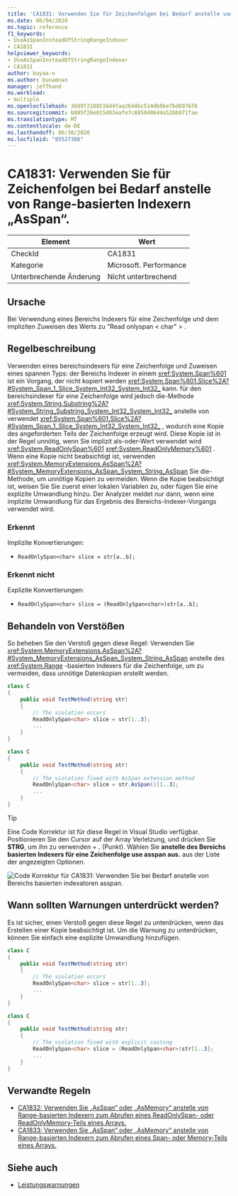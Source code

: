 ```yaml
---
title: 'CA1831: Verwenden Sie für Zeichenfolgen bei Bedarf anstelle von Range-basierten Indexern „AsSpan“.'
ms.date: 06/04/2020
ms.topic: reference
f1_keywords:
- UseAsSpanInsteadOfStringRangeIndexer
- CA1831
helpviewer_keywords:
- UseAsSpanInsteadOfStringRangeIndexer
- CA1831
author: buyaa-n
ms.author: bunamnan
manager: jeffhand
ms.workload:
- multiple
ms.openlocfilehash: 3dd9f2188516d4faa26d4bc514db0be7bd6976f6
ms.sourcegitcommit: b885f26e015d03eafe7c885040644a52bb071fae
ms.translationtype: MT
ms.contentlocale: de-DE
ms.lasthandoff: 06/30/2020
ms.locfileid: "85527386"
---
```

# <a name="ca1831-use-asspan-instead-of-range-based-indexers-for-string-when-appropriate"></a>CA1831: Verwenden Sie für Zeichenfolgen bei Bedarf anstelle von Range-basierten Indexern „AsSpan“.

|Element|Wert|
|-|-|
|CheckId|CA1831|
|Kategorie|Microsoft. Performance|
|Unterbrechende Änderung|Nicht unterbrechend|

## <a name="cause"></a>Ursache

Bei Verwendung eines Bereichs Indexers für eine Zeichenfolge und dem impliziten Zuweisen des Werts zu "Read onlyspan &lt; char" &gt; .

## <a name="rule-description"></a>Regelbeschreibung

Verwenden eines bereichsindexers für eine Zeichenfolge und Zuweisen eines spannen Typs: der Bereichs Indexer in einem <xref:System.Span%601> ist ein Vorgang, der nicht kopiert werden <xref:System.Span%601.Slice%2A?#System_Span_1_Slice_System_Int32_System_Int32_> kann. für den bereichsindexer für eine Zeichenfolge wird jedoch die-Methode <xref:System.String.Substring%2A?#System_String_Substring_System_Int32_System_Int32_> anstelle von verwendet <xref:System.Span%601.Slice%2A?#System_Span_1_Slice_System_Int32_System_Int32_> , wodurch eine Kopie des angeforderten Teils der Zeichenfolge erzeugt wird. Diese Kopie ist in der Regel unnötig, wenn Sie implizit als-oder-Wert verwendet wird <xref:System.ReadOnlySpan%601> <xref:System.ReadOnlyMemory%601> . Wenn eine Kopie nicht beabsichtigt ist, verwenden <xref:System.MemoryExtensions.AsSpan%2A?#System_MemoryExtensions_AsSpan_System_String_AsSpan> Sie die-Methode, um unnötige Kopien zu vermeiden. Wenn die Kopie beabsichtigt ist, weisen Sie Sie zuerst einer lokalen Variablen zu, oder fügen Sie eine explizite Umwandlung hinzu. Der Analyzer meldet nur dann, wenn eine implizite Umwandlung für das Ergebnis des Bereichs-Indexer-Vorgangs verwendet wird.

### <a name="detects"></a>Erkennt

Implizite Konvertierungen:
- `ReadOnlySpan<char> slice = str[a..b];`

### <a name="does-not-detect"></a>Erkennt nicht

Explizite Konvertierungen:
- `ReadOnlySpan<char> slice = (ReadOnlySpan<char>)str[a..b];`

## <a name="how-to-fix-violations"></a>Behandeln von Verstößen

So beheben Sie den Verstoß gegen diese Regel: Verwenden Sie <xref:System.MemoryExtensions.AsSpan%2A?#System_MemoryExtensions_AsSpan_System_String_AsSpan> anstelle des <xref:System.Range> -basierten Indexers für die Zeichenfolge, um zu vermeiden, dass unnötige Datenkopien erstellt werden.

```csharp
class C
{
    public void TestMethod(string str)
    {
        // The violation occurs
        ReadOnlySpan<char> slice = str[1..3];
        ...
    }
}
```

```csharp
class C
{
    public void TestMethod(string str)
    {
        // The violation fixed with AsSpan extension method
        ReadOnlySpan<char> slice = str.AsSpan()[1..3];
        ...
    }
}
```

> [!TIP]
> Eine Code Korrektur ist für diese Regel in Visual Studio verfügbar. Positionieren Sie den Cursor auf der Array Verletzung, und drücken Sie **STRG**, um ihn zu verwenden + **.** (Punkt). Wählen Sie **anstelle des Bereichs basierten Indexers für eine Zeichenfolge use asspan aus.** aus der Liste der angezeigten Optionen.
>
> ![Code Korrektur für CA1831: Verwenden Sie bei Bedarf anstelle von Bereichs basierten indexatoren asspan.](media/ca1831_codefix.png)

## <a name="when-to-suppress-warnings"></a>Wann sollten Warnungen unterdrückt werden?

Es ist sicher, einen Verstoß gegen diese Regel zu unterdrücken, wenn das Erstellen einer Kopie beabsichtigt ist. Um die Warnung zu unterdrücken, können Sie einfach eine explizite Umwandlung hinzufügen.

```csharp
class C
{
    public void TestMethod(string str)
    {
        // The violation occurs
        ReadOnlySpan<char> slice = str[1..3];
        ...
    }
}
```

```csharp
class C
{
    public void TestMethod(string str)
    {
        // The violation fixed with explicit casting
        ReadOnlySpan<char> slice = (ReadOnlySpan<char>)str[1..3];
        ...
    }
}
```

## <a name="related-rules"></a>Verwandte Regeln

- [CA1832: Verwenden Sie „AsSpan“ oder „AsMemory“ anstelle von Range-basierten Indexern zum Abrufen eines ReadOnlySpan- oder ReadOnlyMemory-Teils eines Arrays.](ca1832.md)
- [CA1833: Verwenden Sie „AsSpan“ oder „AsMemory“ anstelle von Range-basierten Indexern zum Abrufen eines Span- oder Memory-Teils eines Arrays.](ca1833.md)

## <a name="see-also"></a>Siehe auch

- [Leistungswarnungen](../code-quality/performance-warnings.md)
